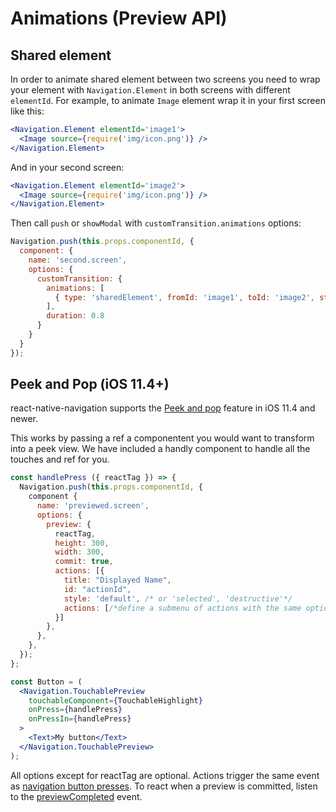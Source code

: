 # Animations \(Preview API\)

## Shared element

In order to animate shared element between two screens you need to wrap your element with `Navigation.Element` in both screens with different `elementId`. For example, to animate `Image` element wrap it in your first screen like this:

```jsx
<Navigation.Element elementId='image1'>
  <Image source={require('img/icon.png')} />
</Navigation.Element>
```

And in your second screen:

```jsx
<Navigation.Element elementId='image2'>
  <Image source={require('img/icon.png')} />
</Navigation.Element>
```

Then call `push` or `showModal` with `customTransition.animations` options:

```javascript
Navigation.push(this.props.componentId, {
  component: {
    name: 'second.screen',
    options: {
      customTransition: {
        animations: [
          { type: 'sharedElement', fromId: 'image1', toId: 'image2', startDelay: 0, springVelocity: 0.2, duration: 0.5 }
        ],
        duration: 0.8
      }
    }
  }
});
```

## Peek and Pop \(iOS 11.4+\)

react-native-navigation supports the [Peek and pop](https://developer.apple.com/library/content/documentation/UserExperience/Conceptual/Adopting3DTouchOniPhone/#//apple_ref/doc/uid/TP40016543-CH1-SW3) feature in iOS 11.4 and newer.

This works by passing a ref a componentent you would want to transform into a peek view. We have included a handly component to handle all the touches and ref for you.

```jsx
const handlePress ({ reactTag }) => {
  Navigation.push(this.props.componentId, {
    component {
      name: 'previewed.screen',
      options: {
        preview: {
          reactTag,
          height: 300,
          width: 300,
          commit: true,
          actions: [{
            title: "Displayed Name",
            id: "actionId",
            style: 'default', /* or 'selected', 'destructive'*/
            actions: [/*define a submenu of actions with the same options*/]
          }]
        },
      },
    },
  });
};

const Button = (
  <Navigation.TouchablePreview
    touchableComponent={TouchableHighlight}
    onPress={handlePress}
    onPressIn={handlePress}
  >
    <Text>My button</Text>
  </Navigation.TouchablePreview>
);
```

All options except for reactTag are optional. Actions trigger the same event as [navigation button presses](https://wix.github.io/react-native-navigation/#/docs/topBar-buttons?id=handling-button-press-events). To react when a preview is committed, listen to the [previewCompleted](https://wix.github.io/react-native-navigation/#/docs/events?id=previewcompleted-ios-114-only) event.

